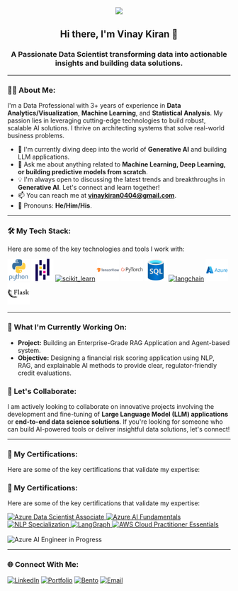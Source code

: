 
<div id="header" align="center">
  <img src="https://media.giphy.com/media/M9gbBd9nbDrOTu1Mqx/giphy.gif" width="100"/>
  <h2 align="center">Hi there, I'm Vinay Kiran 👋</h2>
  <h3 align="center">A Passionate Data Scientist transforming data into actionable insights and building data solutions.</h3>
</div>

---

### 👨‍💻 About Me:

I'm a Data Professional with 3+ years of experience in **Data Analytics/Visualization**, **Machine Learning**, and **Statistical Analysis**. My passion lies in leveraging cutting-edge technologies to build robust, scalable AI solutions. I thrive on architecting systems that solve real-world business problems.

- 🌱 I'm currently diving deep into the world of **Generative AI** and building LLM applications.
- 💬 Ask me about anything related to **Machine Learning, Deep Learning, or building predictive models from scratch**.
- 💡 I'm always open to discussing the latest trends and breakthroughs in **Generative AI**. Let's connect and learn together!
- 📫 You can reach me at **vinaykiran0404@gmail.com**.
- 👤 Pronouns: **He/Him/His**.

---


### 🛠️ My Tech Stack:

Here are some of the key technologies and tools I work with:

<p align="left">
  <a href="https://www.python.org" target="_blank" rel="noreferrer"><img src="https://raw.githubusercontent.com/devicons/devicon/master/icons/python/python-original-wordmark.svg" alt="python" width="50" height="50"/></a> 
  <a href="https://pandas.pydata.org/" target="_blank" rel="noreferrer"><img src="https://raw.githubusercontent.com/devicons/devicon/2ae2a900d2f041da66e950e4d48052658d850630/icons/pandas/pandas-original.svg" alt="pandas" width="50" height="50"/></a>
  <a href="https://scikit-learn.org/" target="_blank" rel="noreferrer"><img src="https://upload.wikimedia.org/wikipedia/commons/thumb/0/05/Scikit_learn_logo_small.svg/2560px-Scikit_learn_logo_small.svg.png" alt="scikit_learn" width="50" height="50"/></a> 
  <a href="https://www.tensorflow.org" target="_blank" rel="noreferrer"><img src="https://raw.githubusercontent.com/devicons/devicon/master/icons/tensorflow/tensorflow-original-wordmark.svg" alt="tensorflow" width="50" height="50"/></a>
  <a href="https://pytorch.org/" target="_blank" rel="noreferrer"><img src="https://raw.githubusercontent.com/devicons/devicon/master/icons/pytorch/pytorch-original-wordmark.svg" alt="pytorch" width="50" height="50"/></a>
  <a href="https://en.wikipedia.org/wiki/SQL" target="_blank" rel="noreferrer"><img src="https://raw.githubusercontent.com/devicons/devicon/master/icons/azuresqldatabase/azuresqldatabase-original.svg" alt="sql" width="50" height="50"/></a>
  <a href="https://www.langchain.com/" target="_blank" rel="noreferrer"><img src="https://cdn.simpleicons.org/langchain" alt="langchain" width="50" height="50"/></a>
  <a href="https://azure.microsoft.com/en-us/" target="_blank" rel="noreferrer"><img src="https://raw.githubusercontent.com/devicons/devicon/master/icons/azure/azure-original-wordmark.svg" alt="azure" width="50" height="50"/></a>
  <a href="https://flask.palletsprojects.com/" target="_blank" rel="noreferrer"><img src="https://raw.githubusercontent.com/devicons/devicon/master/icons/flask/flask-original-wordmark.svg" alt="flask" width="50" height="50"/></a>
  
</p>

---

### 🚀 What I'm Currently Working On:

- **Project:** Building an Enterprise-Grade RAG Application and Agent-based system.
- **Objective:** Designing a financial risk scoring application using NLP, RAG, and explainable AI methods to provide clear, regulator-friendly credit evaluations.

### 🤝 Let's Collaborate:

I am actively looking to collaborate on innovative projects involving the development and fine-tuning of **Large Language Model (LLM) applications** or **end-to-end data science solutions**. If you're looking for someone who can build AI-powered tools or deliver insightful data solutions, let's connect!

---

### 🏅 My Certifications:

Here are some of the key certifications that validate my expertise:

### 🏅 My Certifications:

Here are some of the key certifications that validate my expertise:

<p align="left">

  <a href="https://learn.microsoft.com/api/credentials/share/en-us/VinayKiranReddyChinnakondu-4856/24E1902972E0887D?sharingId=7A7B978C4DC8938A" target="_blank" rel="noreferrer">
    <img src="https://img.shields.io/badge/Microsoft%20Certified-Azure%20Data%20Scientist%20Associate-0078D4?style=for-the-badge&logo=microsoftazure&logoColor=white" alt="Azure Data Scientist Associate"/>
  </a>

  <a href="https://learn.microsoft.com/api/credentials/share/en-us/VinayKiranReddyChinnakondu-4856/8F827CC5C1765E9A?sharingId=7A7B978C4DC8938A" target="_blank" rel="noreferrer">
    <img src="https://img.shields.io/badge/Microsoft%20Certified-Azure%20AI%20Fundamentals-0078D4?style=for-the-badge&logo=microsoftazure&logoColor=white" alt="Azure AI Fundamentals"/>
  </a>

  <a href="PASTE_YOUR_NLP_SPECIALIZATION_LINK_HERE" target="_blank" rel="noreferrer">
    <img src="https://img.shields.io/badge/DeepLearning.AI-NLP%20Specialization-0056D2?style=for-the-badge&logo=coursera&logoColor=white" alt="NLP Specialization"/>
  </a>
  
  <a href="https://coursera.org/share/d131ee3f0f8ce3174be59ab1c91d43d5" target="_blank" rel="noreferrer">
    <img src="https://img.shields.io/badge/LangChain%20Academy-LangGraph-439934?style=for-the-badge&logo=langchain&logoColor=white" alt="LangGraph"/>
  </a>
  
  <a href="PASTE_YOUR_AWS_CLOUD_PRACTITIONER_LINK_HERE" target="_blank" rel="noreferrer">
    <img src="https://img.shields.io/badge/AWS-Cloud%20Practitioner%20Essentials-FF9900?style=for-the-badge&logo=amazonaws&logoColor=white" alt="AWS Cloud Practitioner Essentials"/>
  </a>
   <br><br> <img src="https://img.shields.io/badge/In%20Progress-Microsoft Azure%20AI%20Engineer-F7B22A?style=for-the-badge&logo=microsoftazure" alt="Azure AI Engineer in Progress"/>
  </a>
</p>

---

### 🌐 Connect With Me:

<p align="left">
  <a href="https://www.linkedin.com/in/vinay1819/" target="_blank"><img src="https://img.shields.io/badge/LinkedIn-0077B5?style=for-the-badge&logo=linkedin&logoColor=white" alt="LinkedIn"></a>
  <a href="http://vinaykiran-portfolio.netlify.app/" target="_blank"><img src="https://img.shields.io/badge/Portfolio-20B2AA?style=for-the-badge&logo=netlify&logoColor=white" alt="Portfolio"></a>
  <a href="https://bento.me/vinay1819" target="_blank"><img src="https://img.shields.io/badge/Bento-8A48AD?style=for-the-badge&logo=bento&logoColor=white" alt="Bento"/></a>
  <a href="mailto:vinaykiran0404@gmail.com"><img src="https://img.shields.io/badge/Email-D14836?style=for-the-badge&logo=gmail&logoColor=white" alt="Email"></a>
</p>


<!---
Vinaykiran1819/Vinaykiran1819 is a ✨ special ✨ repository because its `README.md` (this file) appears on your GitHub profile.
You can click the Preview link to take a look at your changes.
--->

